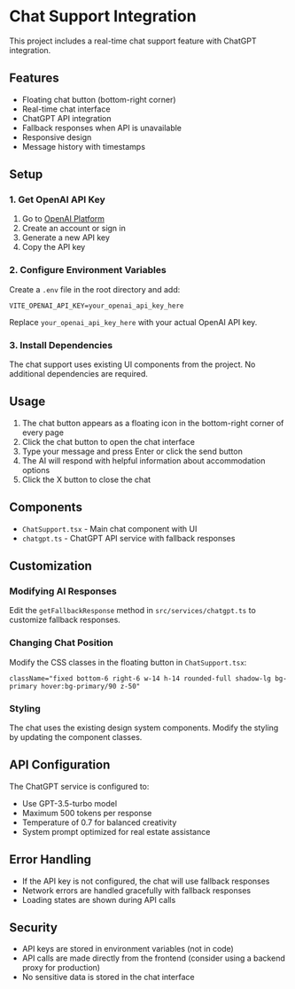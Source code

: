 # Chat Support Integration

This project includes a real-time chat support feature with ChatGPT integration.

## Features

- Floating chat button (bottom-right corner)
- Real-time chat interface
- ChatGPT API integration
- Fallback responses when API is unavailable
- Responsive design
- Message history with timestamps

## Setup

### 1. Get OpenAI API Key

1. Go to [OpenAI Platform](https://platform.openai.com/api-keys)
2. Create an account or sign in
3. Generate a new API key
4. Copy the API key

### 2. Configure Environment Variables

Create a `.env` file in the root directory and add:

```env
VITE_OPENAI_API_KEY=your_openai_api_key_here
```

Replace `your_openai_api_key_here` with your actual OpenAI API key.

### 3. Install Dependencies

The chat support uses existing UI components from the project. No additional dependencies are required.

## Usage

1. The chat button appears as a floating icon in the bottom-right corner of every page
2. Click the chat button to open the chat interface
3. Type your message and press Enter or click the send button
4. The AI will respond with helpful information about accommodation options
5. Click the X button to close the chat

## Components

- `ChatSupport.tsx` - Main chat component with UI
- `chatgpt.ts` - ChatGPT API service with fallback responses

## Customization

### Modifying AI Responses

Edit the `getFallbackResponse` method in `src/services/chatgpt.ts` to customize fallback responses.

### Changing Chat Position

Modify the CSS classes in the floating button in `ChatSupport.tsx`:

```tsx
className="fixed bottom-6 right-6 w-14 h-14 rounded-full shadow-lg bg-primary hover:bg-primary/90 z-50"
```

### Styling

The chat uses the existing design system components. Modify the styling by updating the component classes.

## API Configuration

The ChatGPT service is configured to:
- Use GPT-3.5-turbo model
- Maximum 500 tokens per response
- Temperature of 0.7 for balanced creativity
- System prompt optimized for real estate assistance

## Error Handling

- If the API key is not configured, the chat will use fallback responses
- Network errors are handled gracefully with fallback responses
- Loading states are shown during API calls

## Security

- API keys are stored in environment variables (not in code)
- API calls are made directly from the frontend (consider using a backend proxy for production)
- No sensitive data is stored in the chat interface 
